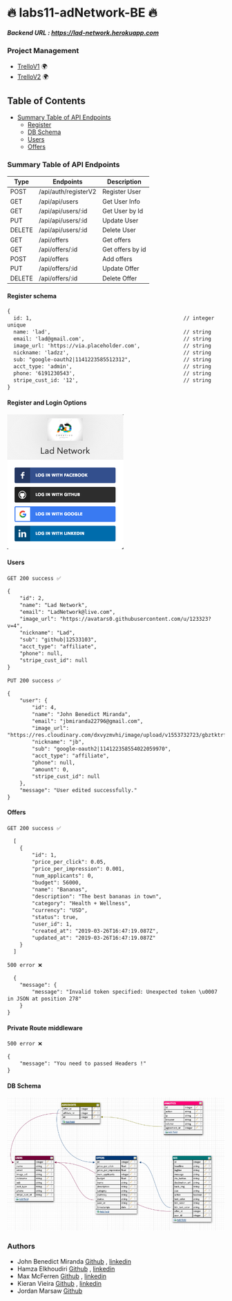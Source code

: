  # 🔥 labs11-adNetwork-BE 🔥

##### Backend URL : https://lad-network.herokuapp.com

### Project Management
- [TrelloV1](https://trello.com/b/QyrA6PgD/labs11-non-creepy-ad-network) 🌍
- [TrelloV2](https://trello.com/b/cXZ3clQ7/lad-network) 🌍


## Table of Contents
 - [Summary Table of API Endpoints](#summary-table-of-api-endpoints)
   - [Register](#register-schema)
   - [️DB Schema](#️db-schema)
   - [️Users](#users)
   - [Offers](#offers)



### Summary Table of API Endpoints
| Type   | Endpoints            | Description      |
| ------ | -------------------- | ---------------- |
| POST   | /api/auth/registerV2 | Register User    |
| GET    | /api/api/users       | Get User Info    |
| GET    | /api/api/users/:id   | Get User by Id   |
| PUT    | /api/api/users/:id   | Update User      |
| DELETE | /api/api/users/:id   | Delete User      |
| GET    | /api/offers          | Get offers       |
| GET    | /api/offers/:id      | Get offers by id |
| POST   | /api/offers          | Add offers       |
| PUT    | /api/offers/:id      | Update Offer     |
| DELETE | /api/offers/:id      | Delete Offer     |



#### Register schema
```
{
  id: 1,                                                 // integer unique
  name: 'lad',                                           // string
  email: 'lad@gmail.com',                                // string
  image_url: 'https://via.placeholder.com',              // string
  nickname: 'ladzz',                                     // string
  sub: "google-oauth2|1141223585512312",                 // string
  acct_type: 'admin',                                    // string
  phone: '6191230543',                                   // string
  stripe_cust_id: '12',                                  // string
}
```
#### Register and Login Options
![](assets/loginoptions.png)



#### Users
`GET 200 success ✅`
```
{
    "id": 2,
    "name": "Lad Network",
    "email": "LadNetwork@live.com",
    "image_url": "https://avatars0.githubusercontent.com/u/123323?v=4",
    "nickname": "Lad",
    "sub": "github|12533103",
    "acct_type": "affiliate",
    "phone": null,
    "stripe_cust_id": null
}
```

`PUT 200 success ✅`
```
{
    "user": {
        "id": 4,
        "name": "John Benedict Miranda",
        "email": "jbmiranda22796@gmail.com",
        "image_url": "https://res.cloudinary.com/dxvyzmvhi/image/upload/v1553732723/gbztktrfwkdrogomhgle.jpg",
        "nickname": "jb",
        "sub": "google-oauth2|114122358554022059970",
        "acct_type": "affiliate",
        "phone": null,
        "amount": 0,
        "stripe_cust_id": null
    },
    "message": "User edited successfully."
}
```

#### Offers 
`GET 200 success ✅`
```
  [
    {
        "id": 1,
        "price_per_click": 0.05,
        "price_per_impression": 0.001,
        "num_applicants": 0,
        "budget": 56000,
        "name": "Bananas",
        "description": "The best bananas in town",
        "category": "Health + Wellness",
        "currency": "USD",
        "status": true,
        "user_id": 1,
        "created_at": "2019-03-26T16:47:19.087Z",
        "updated_at": "2019-03-26T16:47:19.087Z"
    }
  ]
```
`500 error ❌ `
```
  {
    "message": {
        "message": "Invalid token specified: Unexpected token \u0007 in JSON at position 278"
    }
}
```
#### Private Route middleware
`500 error ❌`
```
{
    "message": "You need to passed Headers !"
}
```

#### ️DB Schema
![](assets/dbSchema.png)



### Authors 
- John Benedict Miranda [Github](https://github.com/john2796) , [linkedin](https://www.linkedin.com/in/john-benedict-miranda-7b2357180/)
- Hamza Elkhoudiri [Github](https://github.com/elkhoudh) , [linkedin](https://www.linkedin.com/in/hamza-elkhoudiri-a606aa162/)
- Max McFerren [Github](https://github.com/mcferrenm) , [linkedin](https://www.linkedin.com/in/max-mcferren-423b75115/)
- Kieran Vieira [Github](https://github.com/KieranVieira) , [linkedin](https://www.linkedin.com/in/kieran-vieira/)
- Jordan Marsaw [Github](https://github.com/blokboy) 


